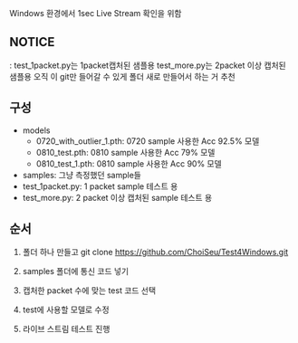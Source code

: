 Windows 환경에서 1sec Live Stream 확인을 위함

## NOTICE
 : test_1packet.py는 1packet캡처된 샘플용
   test_more.py는 2packet 이상 캡처된 샘플용
   오직 이 git만 들어갈 수 있게 폴더 새로 만들어서 하는 거 추천

## 구성
- models
   - 0720_with_outlier_1.pth: 0720 sample 사용한 Acc 92.5% 모델
   - 0810_test.pth: 0810 sample 사용한 Acc 79% 모델
   - 0810_test_1.pth: 0810 sample 사용한 Acc 90% 모델
- samples: 그냥 측정했던 sample들
- test_1packet.py: 1 packet sample 테스트 용
- test_more.py: 2 packet 이상 캡처된 sample 테스트 용

## 순서
  1. 폴더 하나 만들고 git clone https://github.com/ChoiSeu/Test4Windows.git

  2. samples 폴더에 통신 코드 넣기

  3. 캡처한 packet 수에 맞는 test 코드 선택

  4. test에 사용할 모델로 수정

  5. 라이브 스트림 테스트 진행

